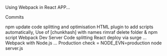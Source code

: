 Using Webpack in React APP...

Commits

npm update
code splitting and optimisation
HTML plugin to add scripts automatically, Use of [chunkhash] with names
rimraf delete folder & npm script
Webpack Dev Server
Code splitting React
deploy via surge …
Webpack with Node.js …
Production check = NODE_EVN=production node server.js
 

 

 

 

 



 


